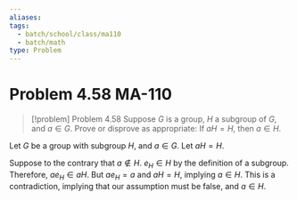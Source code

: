 ```yaml
---
aliases: 
tags:
  - batch/school/class/ma110
  - batch/math
type: Problem
---
```

# Problem 4.58 MA-110

> [!problem] Problem 4.58
> Suppose $G$ is a group, $H$ a subgroup of $G$, and $a \in G$. Prove or disprove as appropriate: If $aH=H$, then $a \in H$.

Let $G$ be a group with subgroup $H$, and $a \in G$. Let $aH=H$.

Suppose to the contrary that $a \notin H$. $e_{H} \in H$ by the definition of a subgroup. Therefore, $ae_{H} \in aH$. But $ae_{H}=a$ and $aH=H$, implying $a \in H$. This is a contradiction, implying that our assumption must be false, and $a \in H$. 
